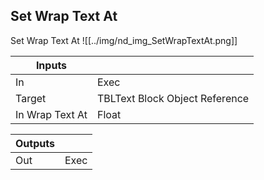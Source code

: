 ## Set Wrap Text At
Set Wrap Text At
![[../img/nd_img_SetWrapTextAt.png]]

|Inputs||
|--|--|
| In | Exec |
| Target | TBLText Block Object Reference |
| In Wrap Text At | Float |

|Outputs||
|--|--|
| Out | Exec |
